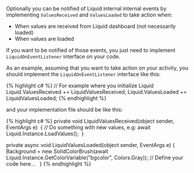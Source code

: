 
Optionally you can be notified of Liquid internal internal events by implementing `ValuesReceived` and `ValuesLoaded` to take action when:

* When values are received from Liquid dashboard (not necessarily loaded)
* When values are loaded

If you want to be notified of those events, you just need to implement `LiquidOnEventListener` interface on your code.

As an example, assuming that you want to take action on your activity, you should implement the `LiquidOnEventListener` interface like this:

{% highlight c# %}
// For example where you initialize Liquid
Liquid.ValuesReceived += LiquidValuesReceived;
Liquid.ValuesLoaded += LiquidValuesLoaded;
{% endhighlight %}

and your implementation file should be like this:

{% highlight c# %}
private void LiquidValuesReceived(object sender, EventArgs e)  {
  // Do something with new values, e.g: await Liquid.Instance.LoadValues(); 
}

private async void LiquidValuesLoaded(object sender, EventArgs e) {
  Background = new SolidColorBrush(await Liquid.Instance.GetColorVariable("bgcolor", Colors.Gray));
  // Define your code here...  
}
{% endhighlight %}
